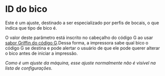 ID do bico
====
Este é um ajuste, destinado a ser especializado por perfis de bocais, o que indica que tipo de bico é.

O valor deste parâmetro está inscrito no cabeçalho do código G ao usar [sabor Griffin do código G](MACHIN_GCODE_FLAVER.MD).Dessa forma, a impressora sabe qual bico o código G se destina e pode alertar o usuário de que ele pode querer alterar o bico antes de iniciar a impressão.

*Como é um ajuste da máquina, esse ajuste normalmente não é visível na lista de configurações.*